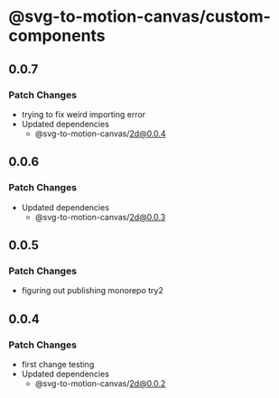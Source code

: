# @svg-to-motion-canvas/custom-components

## 0.0.7

### Patch Changes

- trying to fix weird importing error
- Updated dependencies
  - @svg-to-motion-canvas/2d@0.0.4

## 0.0.6

### Patch Changes

- Updated dependencies
  - @svg-to-motion-canvas/2d@0.0.3

## 0.0.5

### Patch Changes

- figuring out publishing monorepo try2

## 0.0.4

### Patch Changes

- first change testing
- Updated dependencies
  - @svg-to-motion-canvas/2d@0.0.2
